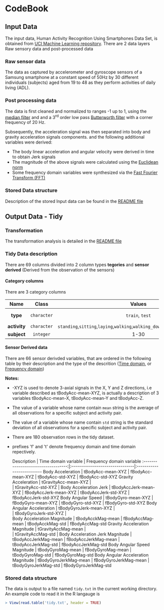 # CodeBook 

## Input Data
The input data, Human Activity Recognition Using Smartphones Data Set, is obtained from [UCI Machine Learning repository](http://archive.ics.uci.edu/ml/datasets/Human+Activity+Recognition+Using+Smartphones#). 
There are 2 data layers Raw sensory data and post-processed data

### Raw sensor data
The data as captured by accelerometer and gyroscope sensors of a Samsung smartphone at a constant speed of 50Hz by 30 different individuals (subjects) aged from 19 to 48 as they perform activities of daily living (ADL). 

### Post processing data
The data is first cleaned and normalized to ranges -1 up to 1, using the [median filter](http://en.wikipedia.org/wiki/Median_filter) and and a 3<sup>rd</sup> order low pass [Butterworth filter](http://en.wikipedia.org/wiki/Butterworth_filter) with a corner frequency of 20 Hz.

Subsequently, the acceleration signal was then separated into body and gravity acceleration signals components. and the following additional variables were derived:
- The body linear acceleration and angular velocity were derived in time to obtain Jerk signals
- The magnitude of the above signals were calculated using the [Euclidean norm](http://en.wikipedia.org/wiki/Norm_(mathematics)#Euclidean_norm)
- Some frequency domain variables were synthesized via the [Fast Fourier Transform (FFT)](http://en.wikipedia.org/wiki/Fast_Fourier_transform)

### Stored Data structure
Description of the stored Input data can be found in the [README file](https://github.com/perplexedpigmy/coursera-getdata/blob/master/README.md#the-data)

## Output Data - Tidy

### Transformation 
The transformation analysis is detailed in the [README file](https://github.com/perplexedpigmy/coursera-getdata/blob/master/README.md#analysis)

### Tidy Data description

There are 69 columns divided into 2 column types **tegories** and **sensor derived** (Derived from the observation of the sensors)

#### Category columns

There are 3 category columns 

  Name       |   Class    |   Values                                                                       | Comment
:-----------:|:----------:|:------------------------------------------------------------------------------:|:----------
**type**     | `character`| `train`, `test`                                                                | Origin of observation
**activity** | `character`| `standing`,`sitting`,`laying`,`walking`,`walking_downstairs`,`walking_upstairs`|  
**subject**  | `integer`  | 1-30                                                                           | Subject id 

#### Sensor Derived data

There are 66 sensor derivded variables, that are ordered in the following table by their description 
and the type of the descrition ([Time domain](http://en.wikipedia.org/wiki/Time_domain), or [Frequency domain](http://en.wikipedia.org/wiki/Frequency_domain))

**Notes:**
* -XYZ is used to denote 3-axial signals in the X, Y and Z directions, i.e variable described as tBodyAcc-mean-XYZ, is actually a description of 3 variables tBodyAcc-mean-X, tBodyAcc-mean-Y and tBodyAcc-Z.
* The value of a variable whose name contain `mean` string is the average of all observations for a specific subject and activity pair.
* The value of a variable whose name contain `std` string is the standard deviation of all observations for a specific subject and activity pair.
* There are 180 observation rows in the tidy dataset.
* prefixes 'f' and 't' denote frequency domain and time domain repectively.

   Description                       |  Time domain variable           | Frequency domain variable
:-----------------------------------:|:--------------------------------|:--------------------------
Body Acceleration	                   |  tBodyAcc-mean-XYZ              |  fBodyAcc-mean-XYZ 
                                     |  tBodyAcc-std-XYZ               |  fBodyAcc-std-XYZ
Gravity Acceleration	               |  tGravityAcc-mean-XYZ           |  
                                     |  tGravityAcc-std-XYZ            |
Body Acceleration Jerk               |  tBodyAccJerk-mean-XYZ          |  fBodyAccJerk-mean-XYZ
                                     |  tBodyAccJerk-std-XYZ           |  fBodyAccJerk-std-XYZ
Body Angular Speed                   |  tBodyGyro-mean-XYZ             |  fBodyGyro-mean-XYZ
                                     |  tBodyGyro-std-XYZ              |  fBodyGyro-std-XYZ
Body Angular Acceleration	           |  tBodyGyroJerk-mean-XYZ         |  
                                     |  tBodyGyroJerk-std-XYZ          |  
Body Acceleration Magnitude          |  tBodyAcckMag-mean              |  fBodyAccMag-mean
                                     |  tBodyAcckMag-std               |  fBodyAccMag-std
Gravity Acceleration Magnitude       |  tGravityAccMag-mean            |  
                                     |  tGravityAccMag-std             |
Body Acceleration Jerk Magnitude     |	tBodyAccJerkMag-mean           |  fBodyAccJerkMag-mean
                                     |  tBodyAccJerkMag-std            |  fBodyAccJerkMag-std
Body Angular Speed Magnitude         |  tBodyGyroMag-mean              |  fBodyGyroMag-mean
                                     |  tBodyGyroMag-std               |  fBodyGyroMag-std
Body Angular Acceleration Magnitude  |  tBodyGyroJerkMag-mean          |  fBodyGyroJerkMag-mean
                                     |  tBodyGyroJerkMag-std           |  fBodyGyroJerkMag-std


### Stored data structure
The data is output to a file named `tidy.txt` in the current working directory.
An example code to read it in the R langauge is
````R
> View(read.table('tidy.txt', header = TRUE)
````
